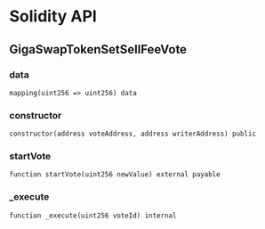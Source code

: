 # Solidity API

## GigaSwapTokenSetSellFeeVote

### data

```solidity
mapping(uint256 => uint256) data
```

### constructor

```solidity
constructor(address voteAddress, address writerAddress) public
```

### startVote

```solidity
function startVote(uint256 newValue) external payable
```

### _execute

```solidity
function _execute(uint256 voteId) internal
```


